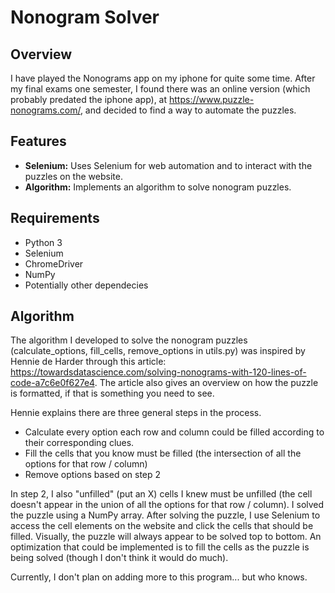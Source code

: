 # Nonogram Solver

## Overview

I have played the Nonograms app on my iphone for quite some time. After my final exams one semester, I found there was an online version (which probably predated the iphone app), at https://www.puzzle-nonograms.com/, and decided to find a way to automate the puzzles.

## Features

- **Selenium:** Uses Selenium for web automation and to interact with the puzzles on the website.
- **Algorithm:** Implements an algorithm to solve nonogram puzzles.

## Requirements

- Python 3
- Selenium
- ChromeDriver
- NumPy
- Potentially other dependecies

## Algorithm

The algorithm I developed to solve the nonogram puzzles (calculate_options, fill_cells, remove_options in utils.py) was inspired by Hennie de Harder through this article: https://towardsdatascience.com/solving-nonograms-with-120-lines-of-code-a7c6e0f627e4. The article also gives an overview on how the puzzle is formatted, if that is something you need to see.

Hennie explains there are three general steps in the process.
- Calculate every option each row and column could be filled according to their corresponding clues.
- Fill the cells that you know must be filled (the intersection of all the options for that row / column)
- Remove options based on step 2

In step 2, I also "unfilled" (put an X) cells I knew must be unfilled (the cell doesn't appear in the union of all the options for that row / column).
I solved the puzzle using a NumPy array. After solving the puzzle, I use Selenium to access the cell elements on the website and click the cells that should be filled. Visually, the puzzle will always appear to be solved top to bottom. An optimization that could be implemented is to fill the cells as the puzzle is being solved (though I don't think it would do much).
  
Currently, I don't plan on adding more to this program... but who knows.
